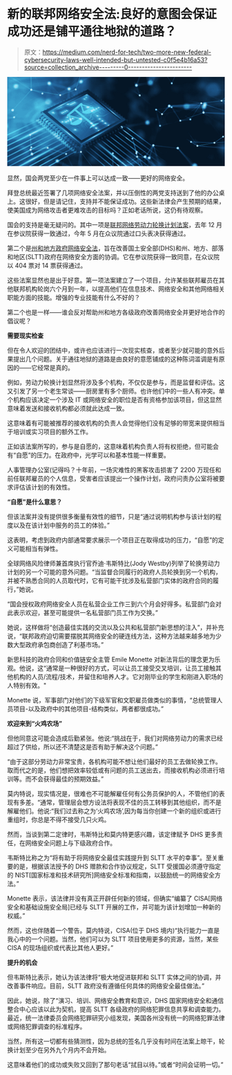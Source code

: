 # 新的联邦网络安全法:良好的意图会保证成功还是铺平通往地狱的道路？

> 原文：<https://medium.com/nerd-for-tech/two-more-new-federal-cybersecurity-laws-well-intended-but-untested-c0f5e4b16a53?source=collection_archive---------0----------------------->

![](img/71b2b05a896a41905859784d02c3b9a9.png)

显然，国会两党至少在一件事上可以达成一致——更好的网络安全。

拜登总统最近签署了几项网络安全法案，并以压倒性的两党支持送到了他的办公桌上。这很好，但是请记住，支持并不能保证成功。这些新法律会产生预期的结果，使美国成为网络攻击者更难攻击的目标吗？正如老话所说，这仍有待观察。

国会的支持是毫无疑问的。其中一项是[联邦网络劳动力轮换计划法案](https://www.congress.gov/bill/117th-congress/senate-bill/1097)，去年 12 月在参议院获得一致通过，今年 5 月在众议院通过口头表决获得通过。

第二个是[州和地方政府网络安全法](https://www.congress.gov/bill/117th-congress/senate-bill/2520)，旨在改善国土安全部(DHS)和州、地方、部落和地区(SLTT)政府在网络安全方面的协调。它在参议院获得一致同意，在众议院以 404 票对 14 票获得通过。

这些法案显然也是出于好意。第一项法案建立了一个项目，允许某些联邦雇员在其他联邦机构轮岗六个月到一年，以提高他们在信息技术、网络安全和其他网络相关职能方面的技能。增强的专业技能有什么不好的？

第二个也是一样——谁会反对帮助州和地方各级政府改善网络安全并更好地合作的倡议呢？

**需要现实检查**

但在令人欢迎的团结中，或许也应该进行一次现实核查，或者至少就可能的意外后果提出几个问题。关于通往地狱的道路是由良好的意愿铺成的这种陈词滥调是有原因的——它经常是真的。

例如，劳动力轮换计划显然将涉及多个机构，不仅仅是参与，而是监督和评估。这又引发了另一个老生常谈——厨房里有多个厨师。也许他们中的一些人有冲突。单个机构应该决定一个涉及 IT 或网络安全的职位是否有资格参加该项目，但这显然意味着发送和接收机构都必须就此达成一致。

这意味着有可能被推荐的接收机构的负责人会觉得他们没有足够的带宽来提供相当于培训或实习项目的额外工作。

正如该法案所写的，参与是自愿的，这意味着机构负责人将有权拒绝，但可能会有“自愿”的压力。在政府中，光学可以和基本性能一样重要。

人事管理办公室(记得吗？十年前，一场灾难性的黑客攻击损害了 2200 万现任和前任联邦雇员的个人信息，受害者应该提出一个操作计划，政府问责办公室将被要求评估该计划的有效性。

**“自愿”是什么意思？**

但该法案并没有提供很多衡量有效性的细节，只是“通过说明机构参与该计划的程度以及在该计划中服务的员工的体验。”

这表明，考虑到政府内部通常要求展示一个项目正在取得成功的压力，“自愿”的定义可能相当有弹性。

全球网络风险律师兼首席执行官乔迪·韦斯特比(Jody Westby)列举了轮换劳动力计划的另一个可能的意外问题。“当监督合同履行的政府人员轮换到另一个机构，并被不熟悉合同的人员取代时，它有可能干扰涉及私营部门实体的政府合同的履行，”她说。

“国会授权政府网络安全人员在私营企业工作三到六个月会好得多。私营部门会对此表示欢迎，甚至可能提供一名私营部门员工作为交换。”

她说，这样做将“创造最佳实践的交流以及公共和私营部门新思想的注入”，并补充说，“联邦政府迫切需要摆脱其网络安全的硬连线方法，这种方法越来越多地为少数大型政府承包商创造了利基市场。”

新思科技的政府合同和价值链安全主管 Emile Monette 对新法背后的理念更为乐观。他说，这“通常是一种很好的方式，可以让员工接受交叉培训，让员工接触其他机构的人员/流程/技术，并留住和培养人才。它对刚毕业的学生和刚进入职场的人特别有效。"

Monette 说，军事部门对他们的下级军官和文职雇员做类似的事情，“总统管理人员项目-以及政府中的其他项目-结构类似，两者都很成功。”

**欢迎来到“火鸡农场”**

但他同意这可能会造成后勤紧张。他说:“挑战在于，我们对网络劳动力的需求已经超过了供给，所以还不清楚这是否有助于解决这个问题。”

“由于这部分劳动力非常宝贵，各机构可能不想让他们最好的员工去做轮换工作。取而代之的是，他们想把效率较低或有问题的员工送出去，而接收机构必须进行培训等。而不会获得最佳的预期效益。”

莫内特说，现实情况是，很难也不可能解雇任何有公务员保护的人，不管他们的表现有多差。“通常，管理层会想方设法将表现不佳的员工转移到其他组织，而不是解雇他们。他说:“我们过去称之为‘火鸡农场’,因为每当你创建一个新的组织或进行重组时，你总是不得不接受几只火鸡。

然而，当谈到第二定律时，韦斯特比和莫内特更感兴趣，该定律赋予 DHS 更多责任，在网络安全问题上与下级政府合作。

韦斯特比称之为“将有助于将网络安全最佳实践提升到 SLTT 水平的幸事”。至关重要的是，根据该法授予的 DHS 赠款和合作协议规定，SLTT 受援国必须遵守指定的 NIST[国家标准和技术研究所]网络安全标准和指南，以鼓励统一的网络安全方法。”

Monette 表示，该法律并没有真正开辟任何新的领域，但确实“编纂了 CISA[网络安全和基础设施安全局]已经与 SLTT 开展的工作，并可能为该计划增加一种新的权威。”

然而，这也伴随着一个警告。莫内特说，CISA(位于 DHS 境内)“执行能力一直是我心中的一个问题。当然，他们可以为 SLTT 项目使用更多的资源，当然，某些 CISA 的现场组织或代表比其他人更好。”

**提升的机会**

但韦斯特比表示，她认为该法律将“极大地促进联邦和 SLTT 实体之间的协调，并改善事件响应。目前，SLTT 政府没有遵循任何具体的网络安全最佳做法。”

因此，她说，除了“演习、培训、网络安全教育和意识，DHS 国家网络安全和通信整合中心应该以此为契机，提高 SLTT 各级政府的网络犯罪信息共享和调查能力。最近，统一法律委员会网络犯罪研究小组发现，美国各州没有统一的网络犯罪法律或网络犯罪调查的标准程序。

当然，所有这一切都有些猜测性，因为总统的签名几乎没有时间在法案上晾干，轮换计划至少在另外九个月内不会开始。

这意味着他们的成功或失败又回到了那句老话“拭目以待。”或者“时间会证明一切。”